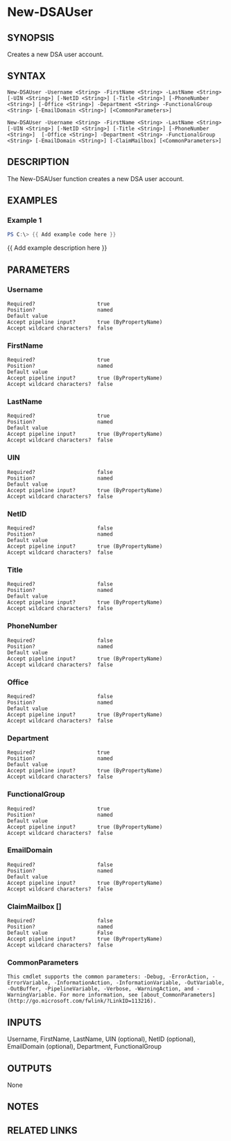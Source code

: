 # New-DSAUser

## SYNOPSIS

Creates a new DSA user account.

## SYNTAX

```
New-DSAUser -Username <String> -FirstName <String> -LastName <String> [-UIN <String>] [-NetID <String>] [-Title <String>] [-PhoneNumber <String>] [-Office <String>] -Department <String> -FunctionalGroup <String> [-EmailDomain <String>] [<CommonParameters>]

New-DSAUser -Username <String> -FirstName <String> -LastName <String> [-UIN <String>] [-NetID <String>] [-Title <String>] [-PhoneNumber <String>]  [-Office <String>] -Department <String> -FunctionalGroup <String> [-EmailDomain <String>] [-ClaimMailbox] [<CommonParameters>]
```

## DESCRIPTION

The New-DSAUser function creates a new DSA user account.

## EXAMPLES

### Example 1

```powershell
PS C:\> {{ Add example code here }}
```

{{ Add example description here }}

## PARAMETERS

### Username <String>

    Required?                    true
    Position?                    named
    Default value
    Accept pipeline input?       true (ByPropertyName)
    Accept wildcard characters?  false

### FirstName <String>

    Required?                    true
    Position?                    named
    Default value
    Accept pipeline input?       true (ByPropertyName)
    Accept wildcard characters?  false

### LastName <String>

    Required?                    true
    Position?                    named
    Default value
    Accept pipeline input?       true (ByPropertyName)
    Accept wildcard characters?  false

### UIN <String>

    Required?                    false
    Position?                    named
    Default value
    Accept pipeline input?       true (ByPropertyName)
    Accept wildcard characters?  false

### NetID <String>

    Required?                    false
    Position?                    named
    Default value
    Accept pipeline input?       true (ByPropertyName)
    Accept wildcard characters?  false

### Title <String>

    Required?                    false
    Position?                    named
    Default value
    Accept pipeline input?       true (ByPropertyName)
    Accept wildcard characters?  false

### PhoneNumber <String>

    Required?                    false
    Position?                    named
    Default value
    Accept pipeline input?       true (ByPropertyName)
    Accept wildcard characters?  false

### Office <String>

    Required?                    false
    Position?                    named
    Default value
    Accept pipeline input?       true (ByPropertyName)
    Accept wildcard characters?  false

### Department <String>

    Required?                    true
    Position?                    named
    Default value
    Accept pipeline input?       true (ByPropertyName)
    Accept wildcard characters?  false

### FunctionalGroup <String>

    Required?                    true
    Position?                    named
    Default value
    Accept pipeline input?       true (ByPropertyName)
    Accept wildcard characters?  false

### EmailDomain <String>

    Required?                    false
    Position?                    named
    Default value
    Accept pipeline input?       true (ByPropertyName)
    Accept wildcard characters?  false

### ClaimMailbox [<SwitchParameter>]

    Required?                    false
    Position?                    named
    Default value                False
    Accept pipeline input?       true (ByPropertyName)
    Accept wildcard characters?  false

### CommonParameters

    This cmdlet supports the common parameters: -Debug, -ErrorAction, -ErrorVariable, -InformationAction, -InformationVariable, -OutVariable, -OutBuffer, -PipelineVariable, -Verbose, -WarningAction, and -WarningVariable. For more information, see [about_CommonParameters](http://go.microsoft.com/fwlink/?LinkID=113216).

## INPUTS

Username, FirstName, LastName, UIN (optional), NetID (optional), EmailDomain (optional), Department, FunctionalGroup

## OUTPUTS

None

## NOTES

## RELATED LINKS
